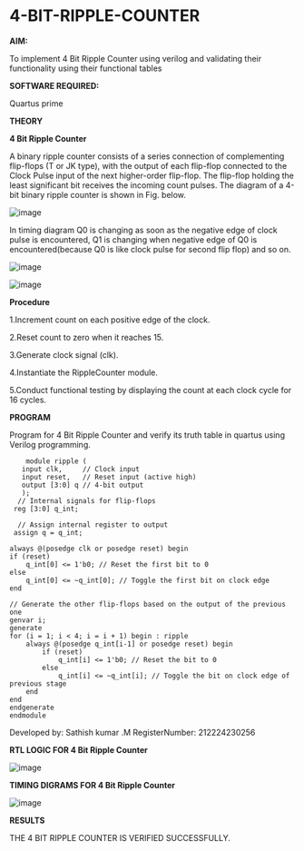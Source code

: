 # 4-BIT-RIPPLE-COUNTER

**AIM:**

To implement  4 Bit Ripple Counter using verilog and validating their functionality using their functional tables

**SOFTWARE REQUIRED:**

Quartus prime

**THEORY**

**4 Bit Ripple Counter**

A binary ripple counter consists of a series connection of complementing flip-flops (T or JK type), with the output of each flip-flop connected to the Clock Pulse input of the next higher-order flip-flop. The flip-flop holding the least significant bit receives the incoming count pulses. The diagram of a 4-bit binary ripple counter is shown in Fig. below.

![image](https://github.com/naavaneetha/4-BIT-RIPPLE-COUNTER/assets/154305477/cb4b74d4-31ab-4359-95d0-d22e67daba13)

In timing diagram Q0 is changing as soon as the negative edge of clock pulse is encountered, Q1 is changing when negative edge of Q0 is encountered(because Q0 is like clock pulse for second flip flop) and so on.

![image](https://github.com/naavaneetha/4-BIT-RIPPLE-COUNTER/assets/154305477/a573a7d6-014e-4e54-93e6-e2ac9530960b)

![image](https://github.com/naavaneetha/4-BIT-RIPPLE-COUNTER/assets/154305477/85e1958a-2fc1-49bb-9a9f-d58ccbf3663c)

**Procedure**

1.Increment count on each positive edge of the clock.

2.Reset count to zero when it reaches 15. 

3.Generate clock signal (clk). 

4.Instantiate the RippleCounter module. 

5.Conduct functional testing by displaying the count at each clock cycle for 16 cycles.

**PROGRAM**

Program for 4 Bit Ripple Counter and verify its truth table in quartus using Verilog programming.

        module ripple (
       input clk,     // Clock input
       input reset,   // Reset input (active high)
       output [3:0] q // 4-bit output
       );
      // Internal signals for flip-flops
     reg [3:0] q_int;

      // Assign internal register to output
     assign q = q_int;

    always @(posedge clk or posedge reset) begin
    if (reset) 
        q_int[0] <= 1'b0; // Reset the first bit to 0
    else 
        q_int[0] <= ~q_int[0]; // Toggle the first bit on clock edge
    end

    // Generate the other flip-flops based on the output of the previous one
    genvar i;
    generate
    for (i = 1; i < 4; i = i + 1) begin : ripple
        always @(posedge q_int[i-1] or posedge reset) begin
            if (reset) 
                q_int[i] <= 1'b0; // Reset the bit to 0
            else 
                q_int[i] <= ~q_int[i]; // Toggle the bit on clock edge of previous stage
        end
    end
    endgenerate
    endmodule

 Developed by: Sathish kumar .M RegisterNumber: 212224230256

**RTL LOGIC FOR 4 Bit Ripple Counter**

![image](https://github.com/user-attachments/assets/934de1e4-afb5-4cae-818c-ff831d1abcb0)

**TIMING DIGRAMS FOR 4 Bit Ripple Counter**

![image](https://github.com/user-attachments/assets/eec2add4-f2d9-439b-a706-40f26c95d592)

**RESULTS**

THE 4 BIT RIPPLE COUNTER IS VERIFIED SUCCESSFULLY.
